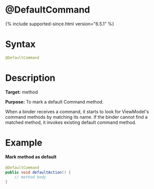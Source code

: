 # @DefaultCommand
{% include supported-since.html version="6.5.1" %}

# Syntax
```java
@DefaultCommand
```

# Description
**Target:** method

**Purpose:** To mark a default Command method.

When a binder receives a command, it starts to look for ViewModel's command methods by matching its name. If the binder cannot find a matched method, it invokes existing default command method.

# Example

#### Mark method as default
```java
@DefaultCommand
public void defaultAction() {
    // method body
}
```
